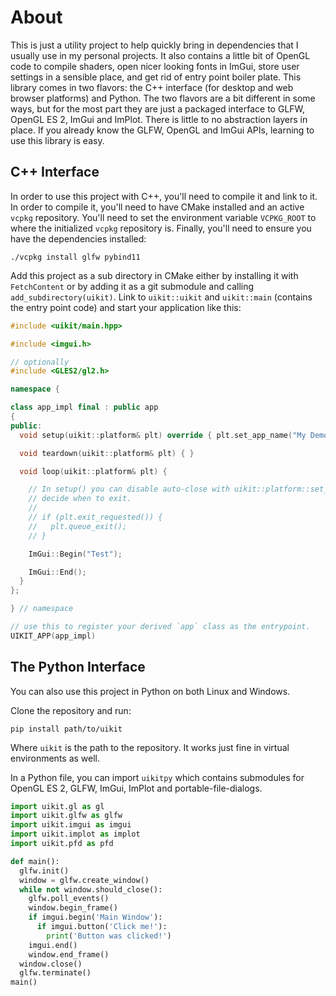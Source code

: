 About
=====

This is just a utility project to help quickly bring in dependencies that I usually use in my personal projects.
It also contains a little bit of OpenGL code to compile shaders, open nicer looking fonts in ImGui, store user settings in a sensible place, and get rid of entry point boiler plate.
This library comes in two flavors: the C++ interface (for desktop and web browser platforms) and Python.
The two flavors are a bit different in some ways, but for the most part they are just a packaged interface to GLFW, OpenGL ES 2, ImGui and ImPlot.
There is little to no abstraction layers in place. If you already know the GLFW, OpenGL and ImGui APIs, learning to use this library is easy.

## C++ Interface

In order to use this project with C++, you'll need to compile it and link to it.
In order to compile it, you'll need to have CMake installed and an active `vcpkg` repository.
You'll need to set the environment variable `VCPKG_ROOT` to where the initialized `vcpkg` repository is.
Finally, you'll need to ensure you have the dependencies installed:

```
./vcpkg install glfw pybind11
```

Add this project as a sub directory in CMake either by installing it with `FetchContent` or by adding it as a git submodule and calling `add_subdirectory(uikit)`.
Link to `uikit::uikit` and `uikit::main` (contains the entry point code) and start your application like this:

```cxx
#include <uikit/main.hpp>

#include <imgui.h>

// optionally
#include <GLES2/gl2.h>

namespace {

class app_impl final : public app
{
public:
  void setup(uikit::platform& plt) override { plt.set_app_name("My Demo App"); }

  void teardown(uikit::platform& plt) { }

  void loop(uikit::platform& plt) {

    // In setup() you can disable auto-close with uikit::platform::set_auto_close_enabled and allow the application to
    // decide when to exit.
    //
    // if (plt.exit_requested()) {
    //   plt.queue_exit();
    // }

    ImGui::Begin("Test");

    ImGui::End();
  }
};

} // namespace

// use this to register your derived `app` class as the entrypoint.
UIKIT_APP(app_impl)
```

## The Python Interface

You can also use this project in Python on both Linux and Windows.

Clone the repository and run:

```
pip install path/to/uikit
```

Where `uikit` is the path to the repository.
It works just fine in virtual environments as well.

In a Python file, you can import `uikitpy` which contains submodules for OpenGL ES 2, GLFW, ImGui, ImPlot and portable-file-dialogs.

```python
import uikit.gl as gl
import uikit.glfw as glfw
import uikit.imgui as imgui
import uikit.implot as implot
import uikit.pfd as pfd

def main():
  glfw.init()
  window = glfw.create_window()
  while not window.should_close():
    glfw.poll_events()
    window.begin_frame()
    if imgui.begin('Main Window'):
      if imgui.button('Click me!'):
        print('Button was clicked!')
    imgui.end()
    window.end_frame()
  window.close()
  glfw.terminate()
main()
```
